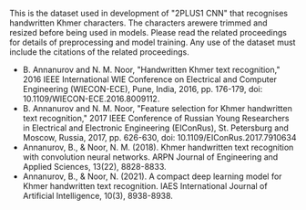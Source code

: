 This is the dataset used in development of "2PLUS1 CNN" that recognises handwritten Khmer characters. 
The characters arewere trimmed and resized before being used in models.
Please read the related proceedings for details of preprocessing and model training.
Any use of the dataset must include the citations of the related proceedings.

- B. Annanurov and N. M. Noor, "Handwritten Khmer text recognition," 2016 IEEE International WIE Conference on Electrical and Computer Engineering (WIECON-ECE), Pune, India, 2016, pp. 176-179, doi: 10.1109/WIECON-ECE.2016.8009112.
- B. Annanurov and N. M. Noor, "Feature selection for Khmer handwritten text recognition," 2017 IEEE Conference of Russian Young Researchers in Electrical and Electronic Engineering (EIConRus), St. Petersburg and Moscow, Russia, 2017, pp. 626-630, doi: 10.1109/EIConRus.2017.7910634
- Annanurov, B., & Noor, N. M. (2018). Khmer handwritten text recognition with convolution neural networks. ARPN Journal of Engineering and Applied Sciences, 13(22), 8828-8833.
- Annanurov, B., & Noor, N. (2021). A compact deep learning model for Khmer handwritten text recognition. IAES International Journal of Artificial Intelligence, 10(3), 8938-8938.


